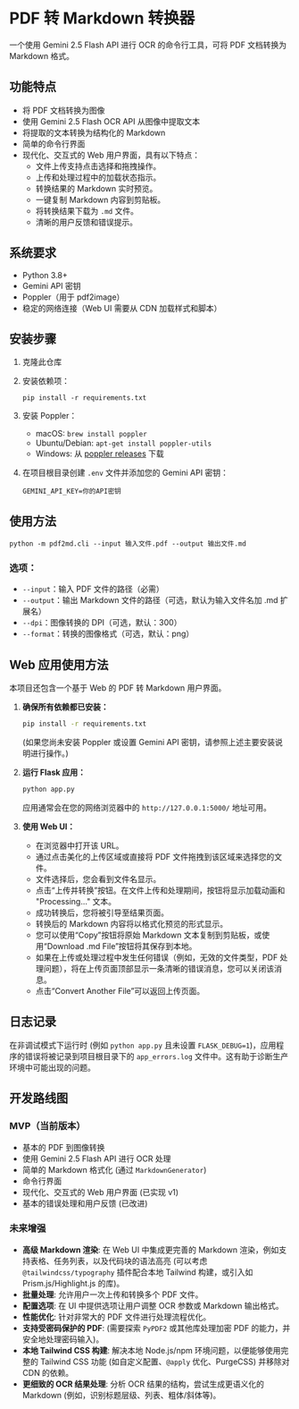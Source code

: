# PDF 转 Markdown 转换器

一个使用 Gemini 2.5 Flash API 进行 OCR 的命令行工具，可将 PDF 文档转换为 Markdown 格式。

## 功能特点

- 将 PDF 文档转换为图像
- 使用 Gemini 2.5 Flash OCR API 从图像中提取文本
- 将提取的文本转换为结构化的 Markdown
- 简单的命令行界面
- 现代化、交互式的 Web 用户界面，具有以下特点：
    - 文件上传支持点击选择和拖拽操作。
    - 上传和处理过程中的加载状态指示。
    - 转换结果的 Markdown 实时预览。
    - 一键复制 Markdown 内容到剪贴板。
    - 将转换结果下载为 `.md` 文件。
    - 清晰的用户反馈和错误提示。

## 系统要求

- Python 3.8+
- Gemini API 密钥
- Poppler（用于 pdf2image）
- 稳定的网络连接（Web UI 需要从 CDN 加载样式和脚本）

## 安装步骤

1. 克隆此仓库
2. 安装依赖项：
   ```
   pip install -r requirements.txt
   ```
3. 安装 Poppler：
   - macOS: `brew install poppler`
   - Ubuntu/Debian: `apt-get install poppler-utils`
   - Windows: 从 [poppler releases](https://github.com/oschwartz10612/poppler-windows/releases/) 下载

4. 在项目根目录创建 `.env` 文件并添加您的 Gemini API 密钥：
   ```
   GEMINI_API_KEY=你的API密钥
   ```

## 使用方法

```
python -m pdf2md.cli --input 输入文件.pdf --output 输出文件.md
```

### 选项：
- `--input`：输入 PDF 文件的路径（必需）
- `--output`：输出 Markdown 文件的路径（可选，默认为输入文件名加 .md 扩展名）
- `--dpi`：图像转换的 DPI（可选，默认：300）
- `--format`：转换的图像格式（可选，默认：png）

## Web 应用使用方法

本项目还包含一个基于 Web 的 PDF 转 Markdown 用户界面。

1.  **确保所有依赖都已安装：**
    ```bash
    pip install -r requirements.txt
    ```
    (如果您尚未安装 Poppler 或设置 Gemini API 密钥，请参照上述主要安装说明进行操作。)

2.  **运行 Flask 应用：**
    ```bash
    python app.py
    ```
    应用通常会在您的网络浏览器中的 `http://127.0.0.1:5000/` 地址可用。

3.  **使用 Web UI：**
    - 在浏览器中打开该 URL。
    - 通过点击美化的上传区域或直接将 PDF 文件拖拽到该区域来选择您的文件。
    - 文件选择后，您会看到文件名显示。
    - 点击“上传并转换”按钮。在文件上传和处理期间，按钮将显示加载动画和 "Processing..." 文本。
    - 成功转换后，您将被引导至结果页面。
    - 转换后的 Markdown 内容将以格式化预览的形式显示。
    - 您可以使用“Copy”按钮将原始 Markdown 文本复制到剪贴板，或使用“Download .md File”按钮将其保存到本地。
    - 如果在上传或处理过程中发生任何错误（例如，无效的文件类型，PDF 处理问题），将在上传页面顶部显示一条清晰的错误消息，您可以关闭该消息。
    - 点击“Convert Another File”可以返回上传页面。

## 日志记录
在非调试模式下运行时 (例如 `python app.py` 且未设置 `FLASK_DEBUG=1`)，应用程序的错误将被记录到项目根目录下的 `app_errors.log` 文件中。这有助于诊断生产环境中可能出现的问题。

## 开发路线图

### MVP（当前版本）
- 基本的 PDF 到图像转换
- 使用 Gemini 2.5 Flash API 进行 OCR 处理
- 简单的 Markdown 格式化 (通过 `MarkdownGenerator`)
- 命令行界面
- 现代化、交互式的 Web 用户界面 (已实现 v1)
- 基本的错误处理和用户反馈 (已改进)

### 未来增强
- **高级 Markdown 渲染**: 在 Web UI 中集成更完善的 Markdown 渲染，例如支持表格、任务列表，以及代码块的语法高亮 (可以考虑 `@tailwindcss/typography` 插件配合本地 Tailwind 构建，或引入如 Prism.js/Highlight.js 的库)。
- **批量处理**: 允许用户一次上传和转换多个 PDF 文件。
- **配置选项**: 在 UI 中提供选项让用户调整 OCR 参数或 Markdown 输出格式。
- **性能优化**: 针对非常大的 PDF 文件进行处理流程优化。
- **支持受密码保护的 PDF**: (需要探索 `PyPDF2` 或其他库处理加密 PDF 的能力，并安全地处理密码输入)。
- **本地 Tailwind CSS 构建**: 解决本地 Node.js/npm 环境问题，以便能够使用完整的 Tailwind CSS 功能 (如自定义配置、`@apply` 优化、PurgeCSS) 并移除对 CDN 的依赖。
- **更细致的 OCR 结果处理**: 分析 OCR 结果的结构，尝试生成更语义化的 Markdown (例如，识别标题层级、列表、粗体/斜体等)。
